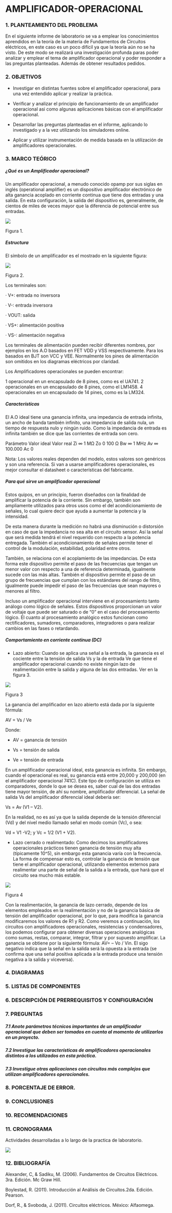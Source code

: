 # AMPLIFICADOR-OPERACIONAL

### 1. PLANTEAMIENTO DEL PROBLEMA

En el siguiente informe de laboratorio se va a emplear los conocimientos aprendidos en la teoría de la materia de Fundamentos de Circuitos eléctricos, en este caso es un poco difícil ya que la teoría aún no se ha visto. De este modo se realizará una investigación profunda paras poder analizar y emplear el tema de amplificador operacional y poder responder a las preguntas planteadas. Además de obtener resultados pedidos.

### 2. OBJETIVOS

* Investigar en distintas fuentes sobre el amplificador operacional, para una vez entendido aplicar y realizar la práctica.

* Verificar y analizar el principio de funcionamiento de un amplificador operacional asi como algunas aplicaciones básicas con el amplificador operacional.

* Desarrollar las preguntas planteadas en el informe, aplicando lo investigado y a la vez utilizando los simuladores online.

* Aplicar y utilizar instrumentación de medida basada en la utilización de amplificadores operacionales.

### 3. MARCO TEÓRICO 

##### ¿Qué es un Amplificador operacional?

Un amplificador operacional, a menudo conocido opamp por sus siglas en inglés (operational amplifier) es un dispositivo amplificador electrónico de alta ganancia acoplado en corriente continua que tiene dos entradas y una salida. En esta configuración, la salida del dispositivo es, generalmente, de cientos de miles de veces mayor que la diferencia de potencial entre sus entradas.

![](https://github.com/PabloGualotuna7/AMPLIFICADOR-OPERACIONAL/blob/master/img/1.jpg)

Figura 1.

##### Estructura

El símbolo de un amplificador es el mostrado en la siguiente figura:

![](https://github.com/PabloGualotuna7/AMPLIFICADOR-OPERACIONAL/blob/master/img/2.png)

Figura 2.

Los terminales son:

· V+: entrada no inversora

· V-: entrada inversora

· VOUT: salida

· VS+: alimentación positiva

· VS-: alimentación negativa

Los terminales de alimentación pueden recibir diferentes nombres, por ejemplos en los A.O basados en FET VDD y VSS respectivamente. Para los basados en BJT son VCC y VEE. Normalmente los pines de alimentación son omitidos en los diagramas eléctricos por claridad.

Los Amplificadores operacionales se pueden encontrar:

1 operacional en un encapsulado de 8 pines, como es el UA741.
2 operacionales en un encapsulado de 8 pines, como el LM1458.
4 operacionales en un encapsulado de 14 pines, como es la LM324.

##### Características

El A.O ideal tiene una ganancia infinita, una impedancia de entrada infinita, un ancho de banda también infinito, una impedancia de salida nula, un tiempo de respuesta nulo y ningún ruido. Como la impedancia de entrada es infinita también se dice que las corrientes de entrada son cero.

Parámetro Valor ideal Valor real Zi ∞ 1 MΩ Zo 0 100 Ω Bw ∞ 1 MHz Av ∞ 100.000 Ac 0

Nota: Los valores reales dependen del modelo, estos valores son genéricos y son una referencia. Si van a usarse amplificadores operacionales, es mejor consultar el datasheet o características del fabricante.

##### Para qué sirve un amplificador operacional

Estos quipos, en un principio, fueron diseñados con la finalidad de amplificar la potencia de la corriente. Sin embargo, también son ampliamente utilizados para otros usos como el del acondicionamiento de señales, lo cual quiere decir que ayuda a aumentar la potencia y la intensidad.

De esta manera durante la medición no habrá una disminución o distorsión en caso de que la impedancia no sea alta en el circuito sensor. Así la señal que será medida tendrá el nivel requerido con respecto a la potencia entregada. También el acondicionamiento de señales permite tener el control de la modulación, estabilidad, polaridad entre otros.

También, se relaciona con el acoplamiento de las impedancias. De esta forma este dispositivo permite el paso de las frecuencias que tengan un menor valor con respecto a una de referencia determinada, igualmente sucede con las más altas. También el dispositivo permite el paso de un grupo de frecuencias que cumplan con los estándares del rango de filtro, igualmente puede impedir el paso de las frecuencias que sean mayores o menores al filtro.

Incluso un amplificador operacional interviene en el procesamiento tanto análogo como lógico de señales. Estos dispositivos proporcionan un valor de voltaje que puede ser saturado o de “0” en el caso del procesamiento lógico. El cuanto al procesamiento analógico estos funcionan como rectificadores, sumadores, comparadores, integradores o para realizar cambios en las fases o retardando.

##### Comportamiento en corriente continua (DC)

* Lazo abierto: Cuando se aplica una señal a la entrada, la ganancia es el cociente entre la tensión de salida Vs y la de entrada Ve que tiene el amplificador operacional cuando no existe ningún lazo de realimentación entre la salida y alguna de las dos entradas. Ver en la figura 3.

![](https://github.com/PabloGualotuna7/AMPLIFICADOR-OPERACIONAL/blob/master/img/2.png)

Figura 3

La ganancia del amplificador en lazo abierto está dada por la siguiente fórmula:

AV = Vs / Ve

Donde:

* AV = ganancia de tensión

* Vs = tensión de salida

* Ve = tensión de entrada

En un amplificador operacional ideal, esta ganancia es infinita. Sin embargo, cuando el operacional es real, su ganancia está entre 20,000 y 200,000 (en el amplificador operacional 741C). Este tipo de configuración se utiliza en comparadores, donde lo que se desea es, saber cual de las dos entradas tiene mayor tensión, de ahí su nombre, amplificador diferencial. La señal de salida Vs del amplificador diferencial ideal debería ser:

Vs = Av (V1 – V2).

En la realidad, no es así ya que la salida depende de la tensión diferencial (Vd) y del nivel medio llamado señal en modo común (Vc), o sea:

Vd = V1 -V2;    y     Vc = 1/2 (V1 + V2).

* Lazo cerrado o realimentado: Como decimos los amplificadores operacionales prácticos tienen ganancia de tensión muy alta (típicamente 10^5), sin embargo esta ganancia varía con la frecuencia. La forma de compensar esto es, controlar la ganancia de tensión que tiene el amplificador operacional, utilizando elementos externos para realimentar una parte de señal de la salida a la entrada, que hará que el circuito sea mucho más estable.

![](https://github.com/PabloGualotuna7/AMPLIFICADOR-OPERACIONAL/blob/master/img/4.JPG)

Figura 4

Con la realimentación, la ganancia de lazo cerrado, depende de los elementos empleados en la realimentación y no de la ganancia básica de tensión del amplificador operacional, por lo que, para modifica la ganancia modificaremos los valores de R1 y R2. Como veremos a continuación, los circuitos con amplificadores operacionales, resistencias y condensadores, los podemos configurar para obtener diversas operaciones analógicas como sumas, restas, comparar, integrar, filtrar y por supuesto amplificar. La ganancia se obtiene por la siguiente fórmula: AV= – Vo / Vin. El sigo negativo indica que la señal en la salida será la opuesta a la entrada (se confirma que una señal positiva aplicada a la entrada produce una tensión negativa a la salida y viceversa).

### 4. DIAGRAMAS

### 5. LISTAS DE COMPONENTES

### 6. DESCRIPCIÓN DE PRERREQUISITOS Y CONFIGURACIÓN

### 7. PREGUNTAS

##### 7.1 Anote parámetros técnicos importantes de un amplificador operacional que deben ser tomados en cuenta al momento de utilizarlos en un proyecto.

##### 7.2 Investigue las características de amplificadores operacionales distintos a los utilizados en esta práctica.

##### 7.3 Investigue otras aplicaciones con circuitos más complejos que utilizan amplificadores operacionales. 


### 8. PORCENTAJE DE ERROR.

### 9. CONCLUSIONES 

### 10. RECOMENDACIONES 

### 11. CRONOGRAMA

Actividades desarrolladas a lo largo de la practica de laboratorio.

![](https://github.com/Edgar1Gallegos/CARACTERISTICAS-DE-LA-ONDA-SENOIDAL/blob/master/img/Cronograma.png)


### 12. BIBLIOGRAFÍA 

Alexander, C, & Sadiku, M. (2006). Fundamentos de Circuitos Eléctricos. 3ra. Edición. Mc Graw Hill.

Boylestad, R. (2011). Introducción al Análisis de Circuitos.2da. Edición. Pearson.

Dorf, R., & Svoboda, J. (2011). Circuitos eléctricos. México: Alfaomega.
